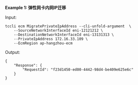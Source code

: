 **Example 1: 弹性网卡内网IP迁移**



Input: 

```
tccli ecm MigratePrivateIpAddress --cli-unfold-argument  \
    --SourceNetworkInterfaceId eni-12121212 \
    --DestinationNetworkInterfaceId eni-13131313 \
    --PrivateIpAddress 172.16.33.109 \
    --EcmRegion ap-hangzhou-ecm
```

Output: 
```
{
    "Response": {
        "RequestId": "f23d1450-ed00-4442-98d4-be409e625e6c"
    }
}
```

